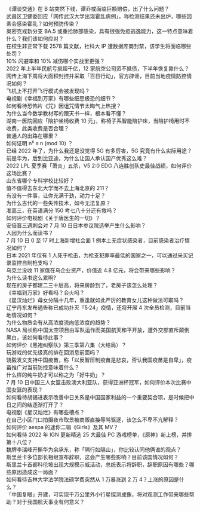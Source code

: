 《谭谈交通》在 B 站突然下线，谭乔或面临巨额赔偿，出了什么问题？  
武昌区卫健委回应「网传武汉大学出现霍乱病例」，称检测结果还未出炉，哪些因素会感染霍乱？如何预防传染？  
奥密克戎新分支 BA.5 或重拾肺部感染，具有很强免疫逃逸能力，这一特点意味着什么？我们该如何应对？  
在校生非正常下载 2578 篇文献，社科大 IP 遭数据库商封禁，该学生将面临哪些处罚？  
10% 闪避率和 10% 减伤哪个实战里更强？  
2022 年上半年民航亏损超千亿，12 家航空公司资不抵债，下半年恢复靠什么？  
网传上海下周将大面积封控并采取「百日行动」，官方辟谣，目前当地疫情防控情况如何？  
飞机上不打开飞行模式会被发现吗？  
电视剧《幸福到万家》有哪些细思极恐的细节？  
如何看待恐怖片《咒》因诅咒情节太晦气上热搜？  
为什么当今数学教材写的跟天书一样，根本看不懂？  
湖南一医院回应「陪护坐椅收费 10 元」，称椅子系智能陪护床，当陪护椅用时不收费，此类收费是否合理？  
普通人的出路在哪里？  
如何证明 n⁵ ≡ n (mod 10) ？  
已经 2022 年了，为什么我还是没觉得 5G 有多厉害，5G 究竟有什么实际用途？  
前是华为，后到比亚迪，为什么让国人承认国产优秀这么难？  
2022 LPL 夏季赛「萧炎」五杀，V5 2:0 EDG 八连胜创队史最佳战绩，如何评价这场比赛？  
山东省哪个专科学校比较好？  
值不值得去东北大学而不去上海北京的 211？  
有没有一件事，让你充满干劲，动力十足？  
为什么古代的一些失传技术，如今无法复原？  
准高三，在英语满分 150 考七八十分还有救吗？  
如何评价电视剧《关于唐医生的一切》？  
安倍晋三遇刺会对 7 月 10 日日本参议院选举产生什么影响？  
人因为什么而读书？  
7 月 10 日 0 至 17 时上海新增社会面 1 例本土无症状感染者，目前感染者治疗情况如何？  
日本 2021 年仅有 1 人死于枪击，为枪支犯罪率最低的国家之一，可以通过采买记录监控自制枪支吗？  
乌克兰没收 11 家俄在乌企业资产，价值近 4.8 亿元，将会带来哪些影响？  
为什么读书这么累啊?  
现在的房子都建二三十层高，将来房龄到了，老房子该怎么处理？  
《幸福到万家》好看吗？会火吗？  
《星汉灿烂》母女分隔十几年，重逢就如此严厉的教育女儿这种做法可取吗？  
辽宁丹东发布通告称已成功扑灭「5·24」疫情，还将开展 4 次全员检测，目前当地情况如何？  
为什么物质会有从高浓度流向低浓度的趋势？  
NASA 局长称中国太空项目由军队运作而美国航天和平开放，遭外交部直斥颠倒黑白，该如何看待此事？  
如何评价《黑袍纠察队》第三季第八集（大结局）？  
玩游戏的优先级真的排在回消息前面吗？  
饶毅发文支持中国疫苗，称「以反智压制疫苗是悲哀，否认我国疫苗是自卑」，疫苗推广对当前防控意味着什么？  
什么样的纯牛奶才可以称之为「好牛奶」？  
7 月 10 日中国三人女篮击败澳大利亚队，获得亚洲杯冠军，如何评价本次比赛中国女篮的表现？  
如何看待胡锡进表示改善中日关系是中国国家利益的一个重要契合项，是时候把中日之间的结逐渐打开了？  
电视剧《星汉灿烂》有哪些槽点？  
在自己小区门口拍摄夜市取景被商贩直接辱骂驱逐，该怎么不卑不亢解释？  
如何评价 aespa 的迷你二辑《Girls》及其 MV？  
如何看待 2022 年 IGN 更新精选 25 大最佳 PC 游戏榜单，《原神》新上榜，并排第十八位？  
魏牌李瑞峰开撕华为余承东，称「隔行如隔山」，你比较认同他俩谁的观点？  
斯里兰卡多位部长相继宣布辞职，这会产生哪些影响？目前该国情况如何？  
斯里兰卡首都科伦坡出现大规模示威活动，总统表示将辞职，辞职原因有哪些？哪些原因造成这一局面？  
如何看待吉林大学法学院法硕学费突然从 1 万暴涨到 2 万 4？上涨的原因是什么？  
「中国复眼」开建，可实现千万公里外小行星探测成像，将对观测工作带来哪些帮助？对于我国航天事业有何意义？  
